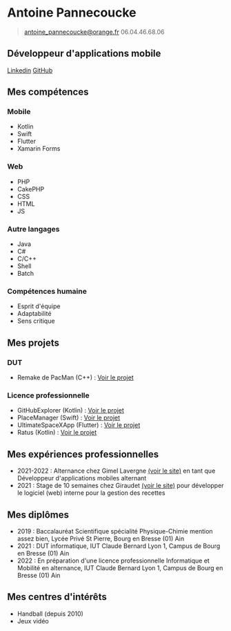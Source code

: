 # Antoine Pannecoucke
> antoine_pannecoucke@orange.fr
> 06.04.46.68.06

## Développeur d'applications mobile
[Linkedin](https://www.linkedin.com/in/antoine-pannecoucke-0b76a3199/)
[GitHub](https://github.com/AntoinePannecoucke)

## Mes compétences

### Mobile
* Kotlin
* Swift
* Flutter
* Xamarin Forms

### Web
* PHP
* CakePHP
* CSS
* HTML
* JS

### Autre langages
* Java
* C#
* C/C++
* Shell
* Batch

### Compétences humaine
* Esprit d'équipe
* Adaptabilité
* Sens critique

## Mes projets

### DUT
* Remake de PacMan (C++) : [Voir le projet](https://github.com/AntoinePannecoucke/Pacman-CPP)

### Licence professionnelle
* GitHubExplorer (Kotlin) : [Voir le projet](https://github.com/AntoinePannecoucke/GitHubExplorer)
* PlaceManager (Swift) : [Voir le projet](https://github.com/AntoinePannecoucke/PlaceManager)
* UltimateSpaceXApp (Flutter) : [Voir le projet](https://github.com/AntoinePannecoucke/UltimateSpaceXApp)
* Ratus (Kotlin) : [Voir le projet](https://github.com/Arthur150/Ratus)

## Mes expériences professionnelles

* 2021-2022 : Alternance chez Gimel Lavergne [(voir le site)](https://www.gimel.fr/) en tant que Développeur d'applications mobiles alternant
* 2021 : Stage de 10 semaines chez Giraudet [(voir le site)](https://giraudet.fr/) pour développer le logiciel (web) interne pour la gestion des recettes

## Mes diplômes

* 2019 : Baccalauréat Scientifique spécialité Physique-Chimie mention assez bien, Lycée Privé St Pierre, Bourg en Bresse (01) Ain
* 2021 : DUT informatique, IUT Claude Bernard Lyon 1, Campus de Bourg en Bresse (01) Ain
* 2022 : En préparation d'une licence professionnelle Informatique et Mobilité en alternance, IUT Claude Bernard Lyon 1, Campus de Bourg en Bresse (01) Ain

## Mes centres d'intérêts

* Handball (depuis 2010)
* Jeux vidéo

